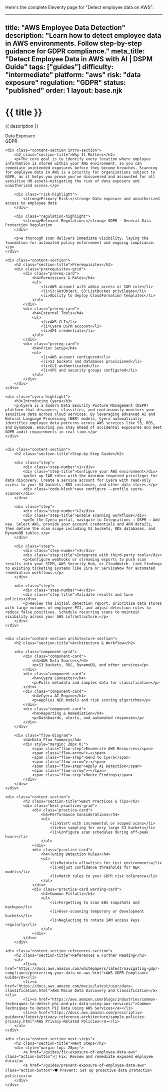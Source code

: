 Here's the complete Eleventy page for "Detect employee data on AWS":

---
title: "AWS Employee Data Detection"
description: "Learn how to detect employee data in AWS environments. Follow step-by-step guidance for GDPR compliance."
meta_title: "Detect Employee Data in AWS with AI | DSPM Guide"
tags: ["guides"]
difficulty: "intermediate"
platform: "aws"
risk: "data exposure"
regulation: "GDPR"
status: "published"
order: 1
layout: base.njk
---

<div class="container">
    <div class="header">
        <h1>{{ title }}</h1>
        <p>{{ description }}</p>
        <div class="badge">Data Exposure</div>
        <div class="badge regulation">GDPR</div>
    </div>

    <div class="content-section intro-section">
        <h2 class="section-title">Why It Matters</h2>
        <p>The core goal is to identify every location where employee information is stored within your AWS environment, so you can remediate unintended exposures before they become breaches. Scanning for employee data in AWS is a priority for organizations subject to GDPR, as it helps you prove you've discovered and accounted for all sensitive HR assets—mitigating the risk of data exposure and unauthorized access.</p>
        
        <div class="risk-highlight">
            <strong>Primary Risk:</strong> Data exposure and unauthorized access to employee data
        </div>
        
        <div class="regulation-highlight">
            <strong>Relevant Regulation:</strong> GDPR - General Data Protection Regulation
        </div>
        
        <p>A thorough scan delivers immediate visibility, laying the foundation for automated policy enforcement and ongoing compliance.</p>
    </div>

    <div class="content-section">
        <h2 class="section-title">Prerequisites</h2>
        <div class="prerequisites-grid">
            <div class="prereq-card">
                <h4>Permissions & Roles</h4>
                <ul>
                    <li>AWS account with admin access or IAM role</li>
                    <li>S3:GetObject, S3:ListBucket privileges</li>
                    <li>Ability to deploy CloudFormation templates</li>
                </ul>
            </div>
            <div class="prereq-card">
                <h4>External Tools</h4>
                <ul>
                    <li>AWS CLI</li>
                    <li>Cyera DSPM account</li>
                    <li>API credentials</li>
                </ul>
            </div>
            <div class="prereq-card">
                <h4>Prior Setup</h4>
                <ul>
                    <li>AWS account configured</li>
                    <li>S3 buckets and databases provisioned</li>
                    <li>CLI authenticated</li>
                    <li>VPC and security groups configured</li>
                </ul>
            </div>
        </div>
    </div>
	
    <div class="cyera-highlight">
        <h3>Introducing Cyera</h3>
        <p>Cyera is a modern Data Security Posture Management (DSPM) platform that discovers, classifies, and continuously monitors your sensitive data across cloud services. By leveraging advanced AI and Natural Language Processing (NER) models, Cyera automatically identifies employee data patterns across AWS services like S3, RDS, and DynamoDB, ensuring you stay ahead of accidental exposures and meet GDPR audit requirements in real time.</p>
    </div>
	

    <div class="content-section">
        <h2 class="section-title">Step-by-Step Guide</h2>
        
        <div class="step">
            <div class="step-number">1</div>
            <div class="step-title">Configure your AWS environment</div>
            <p>Set up IAM roles with the minimum required privileges for data discovery. Create a service account for Cyera with read-only access to your S3 buckets, RDS instances, and other data stores.</p>
            <div class="code-block">aws configure --profile cyera-scanner</div>
        </div>

        <div class="step">
            <div class="step-number">2</div>
            <div class="step-title">Enable scanning workflows</div>
            <p>In the Cyera portal, navigate to Integrations → DSPM → Add new. Select AWS, provide your account credentials and ARN details, then define the scan scope including S3 buckets, RDS databases, and DynamoDB tables.</p>
        </div>

        <div class="step">
            <div class="step-number">3</div>
            <div class="step-title">Integrate with third-party tools</div>
            <p>Configure webhooks or streaming exports to push scan results into your SIEM, AWS Security Hub, or CloudWatch. Link findings to existing ticketing systems like Jira or ServiceNow for automated remediation workflows.</p>
        </div>

        <div class="step">
            <div class="step-number">4</div>
            <div class="step-title">Validate results and tune policies</div>
            <p>Review the initial detection report, prioritize data stores with large volumes of employee PII, and adjust detection rules to reduce false positives. Schedule recurring scans to maintain visibility across your AWS infrastructure.</p>
        </div>
    </div>


    <div class="content-section architecture-section">
        <h2 class="section-title">Architecture & Workflow</h2>
        
        <div class="component-grid">
            <div class="component-card">
                <h4>AWS Data Sources</h4>
                <p>S3 buckets, RDS, DynamoDB, and other services</p>
            </div>
            <div class="component-card">
                <h4>Cyera Connector</h4>
                <p>Pulls metadata and samples data for classification</p>
            </div>
            <div class="component-card">
                <h4>Cyera AI Engine</h4>
                <p>Applies NER models and risk scoring algorithms</p>
            </div>
            <div class="component-card">
                <h4>Reporting & Remediation</h4>
                <p>Dashboards, alerts, and automated responses</p>
            </div>
        </div>

        <div class="flow-diagram">
            <h4>Data Flow Summary</h4>
            <div style="margin: 20px 0;">
                <span class="flow-step">Enumerate AWS Resources</span>
                <span class="flow-arrow">→</span>
                <span class="flow-step">Send to Cyera</span>
                <span class="flow-arrow">→</span>
                <span class="flow-step">Apply AI Detection</span>
                <span class="flow-arrow">→</span>
                <span class="flow-step">Route Findings</span>
            </div>
        </div>
    </div>

	<div class="content-section">
	        <h2 class="section-title">Best Practices & Tips</h2>
	        <div class="best-practices-grid">
	            <div class="practice-card">
	                <h4>Performance Considerations</h4>
	                <ul>
	                    <li>Start with incremental or scoped scans</li>
	                    <li>Use sampling for very large S3 buckets</li>
	                    <li>Configure scan schedules during off-peak hours</li>
	                </ul>
	            </div>
	            <div class="practice-card">
	                <h4>Tuning Detection Rules</h4>
	                <ul>
	                    <li>Maintain allowlists for test environments</li>
	                    <li>Adjust confidence thresholds for NER models</li>
	                    <li>Match rules to your GDPR risk tolerance</li>
	                </ul>
	            </div>
	            <div class="practice-card warning-card">
	                <h4>Common Pitfalls</h4>
	                <ul>
	                    <li>Forgetting to scan EBS snapshots and backups</li>
	                    <li>Over-scanning temporary or development buckets</li>
	                    <li>Neglecting to rotate IAM access keys regularly</li>
	                </ul>
	            </div>
	        </div>
	    </div>

    <div class="content-section references-section">
        <h2 class="section-title">References & Further Reading</h2>
        <ul>
            <li><a href="https://docs.aws.amazon.com/whitepapers/latest/navigating-gdpr-compliance/protecting-your-data-on-aws.html">AWS GDPR Compliance Guide</a></li>
            <li><a href="https://docs.aws.amazon.com/macie/latest/user/data-classification.html">AWS Macie Data Discovery and Classification</a></li>
            <li><a href="https://aws.amazon.com/blogs/industries/common-techniques-to-detect-phi-and-pii-data-using-aws-services/">Common Techniques to Detect PII Data Using AWS Services</a></li>
            <li><a href="https://docs.aws.amazon.com/prescriptive-guidance/latest/privacy-reference-architecture/sample-policies-privacy.html">AWS Privacy-Related Policies</a></li>
        </ul>
    </div>

    <div class="content-section next-steps">
        <h2 class="section-title">Next Steps</h2>
        <div style="margin-top: 20px;">
            <a href="/guides/fix-exposure-of-employee-data-aws" class="action-button">🔧 Fix: Review and remediate exposed employee data</a>
            <a href="/guides/prevent-exposure-of-employee-data-aws" class="action-button">🛡️ Prevent: Set up proactive data protection policies</a>
        </div>
    </div>
</div>